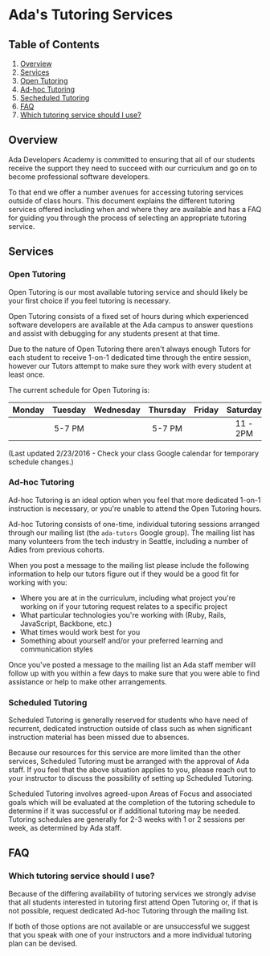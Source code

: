 # Ada's Tutoring Services

## Table of Contents
1. [Overview](#overview)
1. [Services](#services)
  1. [Open Tutoring](#open-tutoring)
  1. [Ad-hoc Tutoring](#ad-hoc-tutoring)
  1. [Secheduled Tutoring](#scheduled-tutoring)
1. [FAQ](#faq)
  1. [Which tutoring service should I use?](#which-tutoring-service-should-i-use)

## Overview
Ada Developers Academy is committed to ensuring that all of our students receive the support they need to succeed with our curriculum and go on to become professional software developers.

To that end we offer a number avenues for accessing tutoring services outside of class hours. This document explains the different tutoring services offered including when and where they are available and has a FAQ for guiding you through the process of selecting an appropriate tutoring service.

## Services
### Open Tutoring
Open Tutoring is our most available tutoring service and should likely be your first choice if you feel tutoring is necessary.

Open Tutoring consists of a fixed set of hours during which experienced software developers are available at the Ada campus to answer questions and assist with debugging for any students present at that time.

Due to the nature of Open Tutoring there aren't always enough Tutors for each student to receive 1-on-1 dedicated time through the entire session, however our Tutors attempt to make sure they work with every student at least once.

The current schedule for Open Tutoring is:

| Monday | Tuesday | Wednesday | Thursday | Friday | Saturday | Sunday |
|:------:|:-------:|:---------:|:--------:|:------:|:--------:|:------:|
|        | 5-7 PM  |           | 5-7 PM   |        | 11 - 2PM |        |

(Last updated 2/23/2016 - Check your class Google calendar for temporary schedule changes.)

### Ad-hoc Tutoring
Ad-hoc Tutoring is an ideal option when you feel that more dedicated 1-on-1 instruction is necessary, or you're unable to attend the Open Tutoring hours.

Ad-hoc Tutoring consists of one-time, individual tutoring sessions arranged through our mailing list (the `ada-tutors` Google group). The mailing list has many volunteers from the tech industry in Seattle, including a number of Adies from previous cohorts.

When you post a message to the mailing list please include the following information to help our tutors figure out if they would be a good fit for working with you:
- Where you are at in the curriculum, including what project you're working on if your tutoring request relates to a specific project
- What particular technologies you're working with (Ruby, Rails, JavaScript, Backbone, etc.)
- What times would work best for you
- Something about yourself and/or your preferred learning and communication styles

Once you've posted a message to the mailing list an Ada staff member will follow up with you within a few days to make sure that you were able to find assistance or help to make other arrangements.

### Scheduled Tutoring
Scheduled Tutoring is generally reserved for students who have need of recurrent, dedicated instruction outside of class such as when significant instruction material has been missed due to absences.

Because our resources for this service are more limited than the other services, Scheduled Tutoring must be arranged with the approval of Ada staff. If you feel that the above situation applies to you, please reach out to your instructor to discuss the possibility of setting up Scheduled Tutoring.

Scheduled Tutoring involves agreed-upon Areas of Focus and associated goals which will be evaluated at the completion of the tutoring schedule to determine if it was successful or if additional tutoring may be needed. Tutoring schedules are generally for 2-3 weeks with 1 or 2 sessions per week, as determined by Ada staff.

## FAQ
### Which tutoring service should I use?
Because of the differing availability of tutoring services we strongly advise that all students interested in tutoring first attend Open Tutoring or, if that is not possible, request dedicated Ad-hoc Tutoring through the mailing list.

If both of those options are not available or are unsuccessful we suggest that you speak with one of your instructors and a more individual tutoring plan can be devised.
